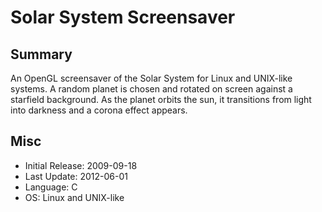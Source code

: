# Solar System Screensaver
## Summary

An OpenGL screensaver of the Solar System for Linux and UNIX-like systems.
A random planet is chosen and rotated on screen against a starfield background.
As the planet orbits the sun, it transitions from light into darkness and a
 corona effect appears. 

## Misc

- Initial Release: 2009-09-18
- Last Update: 2012-06-01
- Language: C
- OS: Linux and UNIX-like
